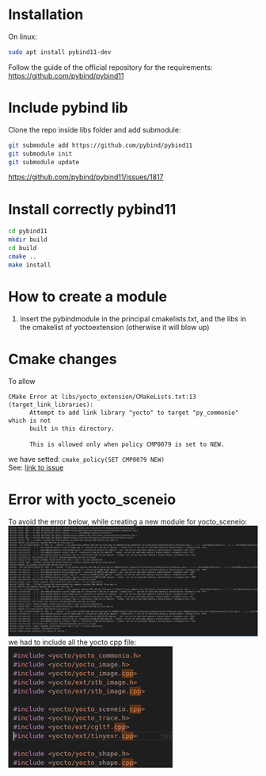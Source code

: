 # Installation
On linux:
```bash
sudo apt install pybind11-dev
```

Follow the guide of the official repository for the requirements: https://github.com/pybind/pybind11

# Include pybind lib
Clone the repo inside libs folder and add submodule:
```bash
git submodule add https://github.com/pybind/pybind11
git submodule init
git submodule update
```
https://github.com/pybind/pybind11/issues/1817

# Install correctly pybind11
```bash
cd pybind11
mkdir build
cd build
cmake ..
make install
```

# How to create a module
1. Insert the pybindmodule in the principal cmakelists.txt, and the libs in the cmakelist of yoctoextension (otherwise it will blow up)

# Cmake changes
To allow
```
CMake Error at libs/yocto_extension/CMakeLists.txt:13 (target_link_libraries):
      Attempt to add link library "yocto" to target "py_commonio" which is not
      built in this directory.
    
      This is allowed only when policy CMP0079 is set to NEW.
```
we have setted:
`cmake_policy(SET CMP0079 NEW)`  
See: [link to issue](https://gitlab.kitware.com/cmake/cmake/issues/19693)


# Error with yocto_sceneio
To avoid the error below, while creating a new module for yocto_sceneio:  
![Error yocto_sceneio](report/img/error_yoctosceneio.png)  
we had to include all the yocto cpp file:  
![Error yocto_sceneio](report/img/solved_error_yoctosceneio.png)  
